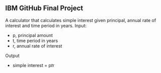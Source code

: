 ## **IBM GitHub Final Project**
A calculator that calculates simple interest given principal, annual rate of interest and time period in years.
Input:
   * p, principal amount
   * t, time period in years
   * r, annual rate of interest

Output
 * simple interest = p*t*r
